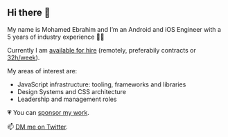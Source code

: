 ## Hi there 👋

My name is Mohamed Ebrahim and I’m an Android and iOS Engineer with a 5 years of industry experience 👴🏼

Currently I am [available for hire](https://twitter.com/mohamedhima96) (remotely, preferabily contracts or [32h/week](https://twitter.com/mohamedhima96)). 

My areas of interest are: 

- JavaScript infrastructure: tooling, frameworks and libraries
- Design Systems and CSS architecture
- Leadership and management roles

💗 You can [sponsor my work](https://github.com/sponsors/mohamedebrahim96).

📫 [DM me on Twitter](https://twitter.com/mohamedhima96).
